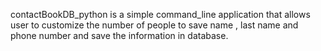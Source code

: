 contactBookDB_python is a simple command_line application that allows user to customize the number of people to save name , last name and phone number and save the information in database.
